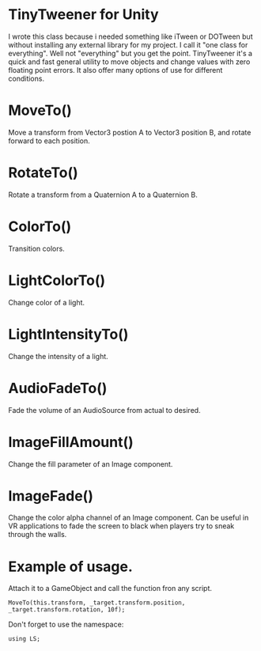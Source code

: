 # TinyTweener for Unity
I wrote this class because i needed something like iTween or DOTween
but without installing any external library for my project. I call it
"one class for everything". Well not "everything" but you get the point.
TinyTweener it's a quick and fast general utility to move objects and
change values with zero floating point errors. It also offer many options
of use for different conditions.

# MoveTo()
Move a transform from Vector3 postion A to Vector3 position B, and rotate forward to each position.

# RotateTo()
Rotate a transform from a Quaternion A to a Quaternion B.

# ColorTo()
Transition colors.

# LightColorTo()
Change color of a light.

# LightIntensityTo()
Change the intensity of a light.

# AudioFadeTo()
Fade the volume of an AudioSource from actual to desired.

# ImageFillAmount()
Change the fill parameter of an Image component.

# ImageFade()
Change the color alpha channel of an Image component. Can be useful in VR applications to fade the screen
to black when players try to sneak through the walls.

# Example of usage.

Attach it to a GameObject and call the function fron any script.
```
MoveTo(this.transform, _target.transform.position, _target.transform.rotation, 10f);
```

Don't forget to use the namespace:
```
using LS;
```
